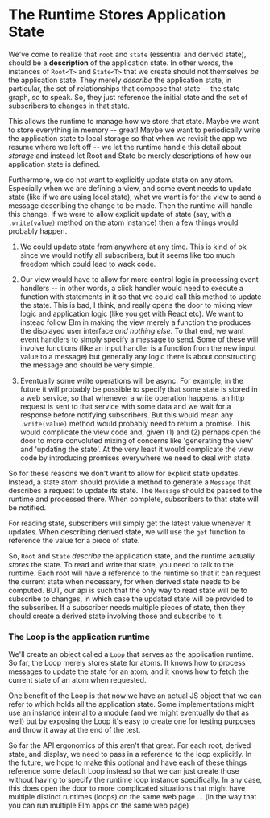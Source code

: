 # The Runtime Stores Application State

We've come to realize that `root` and `state` (essential and derived state), should
be a **description** of the application state. In other words, the instances of
`Root<T>` and `State<T>` that we create should not themselves *be* the application
state. They merely *describe* the application state, in particular, the set of
relationships that compose that state -- the state graph, so to speak. So, they
just reference the initial state and the set of subscribers to changes in that state.

This allows the runtime to manage how we store that state. Maybe we want to store everything
in memory -- great! Maybe we want to periodically write the application state to local
storage so that when we revisit the app we resume where we left off -- we let the runtime
handle this detail about *storage* and instead let Root and State be merely descriptions
of how our application state is defined.

Furthermore, we do not want to explicitly update state on any atom. Especially when we
are defining a view, and some event needs to update state (like if we are using local
state), what we want is for the view to send a message describing the change to be made.
Then the runtime will handle this change. If we were to allow explicit update of state
(say, with a `.write(value)` method on the atom instance) then a few things would
probably happen. 

1. We could update state from anywhere at any time. This is kind of
ok since we would notify all subscribers, but it seems like too much freedom which could
lead to wack code.

2. Our view would have to allow for more control logic in processing
event handlers -- in other words, a click handler would need to execute a function with
statements in it so that we could call this method to update the state. This is bad, I think,
and really opens the door to mixing view logic and application logic (like you get with
React etc). We want to instead follow Elm in making the view merely a function the produces
the displayed user interface *and nothing else*. To that end, we want event handlers to
simply specify a message to send. Some of these will involve functions (like an input
handler is a function from the new input value to a message) but generally any logic
there is about constructing the message and should be very simple.

3. Eventually some write operations will be async. For example, in the future it will
probably be possible to specify that some state is stored in a web service, so that whenever
a write operation happens, an http request is sent to that service with some data and we
wait for a response before notifying subscribers. But this would mean any `.write(value)`
method would probably need to return a promise. This would complicate the view code
and, given (1) and (2) perhaps open the door to more convoluted mixing of concerns like
'generating the view' and 'updating the state'. At the very least it would complicate
the view code by introducing promises everywhere we need to deal with state.

So for these reasons we don't want to allow for explicit state updates. Instead, a state
atom should provide a method to generate a `Message` that describes a request to update
its state. The `Message` should be passed to the runtime and processed there. When complete,
subscribers to that state will be notified.

For reading state, subscribers will simply get the latest value whenever it updates. When
describing derived state, we will use the `get` function to reference the value for a piece
of state.

So, `Root` and `State` *describe* the application state, and the runtime actually *stores*
the state. To read and write that state, you need to talk to the runtime. Each root will
have a reference to the runtime so that it can request the current state when necessary,
for when derived state needs to be computed. BUT, our api is such that the only way to read
state will be to subscribe to changes, in which case the updated state will be provided
to the subscriber. If a subscriber needs multiple pieces of state, then they should create
a derived state involving those and subscribe to it.


### The Loop is the application runtime

We'll create an object called a `Loop` that serves as the application runtime. So far, the
Loop merely stores state for atoms. It knows how to process messages to update the state
for an atom, and it knows how to fetch the current state of an atom when requested.

One benefit of the Loop is that now we have an actual JS object that we can refer to
which holds all the application state. Some implementations might use an instance internal
to a module (and we might eventually do that as well) but by exposing the Loop it's easy
to create one for testing purposes and throw it away at the end of the test.

So far the API ergonomics of this aren't that great. For each root, derived state, and
display, we need to pass in a reference to the loop explicitly. In the future, we hope
to make this optional and have each of these things reference some default Loop instead
so that we can just create those without having to specify the runtime loop instance
specifically. In any case, this does open the door to more complicated situations that
might have multiple distinct runtimes (loops) on the same web page ... (in the way
that you can run multiple Elm apps on the same web page)
